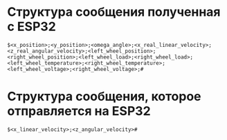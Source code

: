 # Структура сообщения полученная с ESP32
```
$<x_position>;<y_position>;<omega_angle>;<x_real_linear_velocity>;<z_real_angular_velocity>;<left_wheel_position>;<right_wheel_position>;<left_wheel_load>;<right_wheel_load>;<left_wheel_temperature>;<right_wheel_temperature>;<left_wheel_voltage>;<right_wheel_voltage>;#
```


# Структура сообщения, которое отправляется на ESP32
```
$<x_linear_velocity>;<z_angular_velocity>#
```
